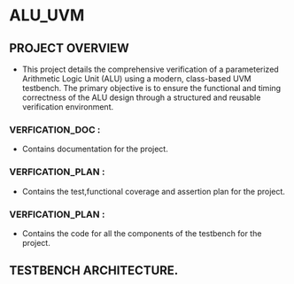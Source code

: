 # ALU_UVM
## PROJECT OVERVIEW
- This project details the comprehensive verification of a parameterized Arithmetic Logic Unit (ALU) using a modern, class-based UVM testbench. The primary objective is to ensure the functional and timing correctness of the ALU design through a structured and reusable verification environment.
### VERFICATION_DOC :
 - Contains documentation for the project.
### VERFICATION_PLAN :
- Contains the test,functional coverage and assertion plan for the project.
  
### VERFICATION_PLAN :
- Contains the code for all the components of the testbench for the project.

##  TESTBENCH ARCHITECTURE.
